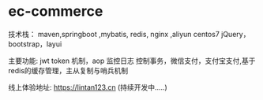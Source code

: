 # ec-commerce

技术栈：
  maven,springboot ,mybatis, redis, nginx ,aliyun centos7
  jQuery，bootstrap，layui

主要功能:
  jwt token 机制，aop 监控日志 控制事务，微信支付，支付宝支付,基于redis的缓存管理，主从复制与哨兵机制
 
线上体验地址:
  https://lintan123.cn (持续开发中.....) 

